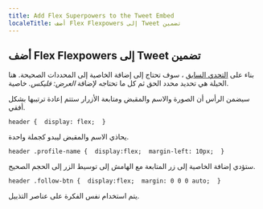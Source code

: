```yaml
---
title: Add Flex Superpowers to the Tweet Embed
localeTitle: أضف Flex Flexpowers إلى Tweet تضمين
---
```

## أضف Flex Flexpowers إلى Tweet تضمين

بناء على [التحدي السابق](https://github.com/freecodecamp/guides/tree/master/src/pages/responsive-web-design/css-flexbox/use-display-flex-to-position-two-boxes/index.md) ، سوف تحتاج إلى إضافة الخاصية إلى المحددات الصحيحة. هنا الحيلة هي تحديد محدد الحق ثم كل ما تحتاجه لإضافة _العرض: فليكس._ خاصية.

سيضمن الرأس أن الصورة والاسم والمقبض ومتابعة الأزرار ستتم إعادة ترتيبها بشكل أفقي.

 `header { 
    display: flex; 
 } 
` 

يحاذي الاسم والمقبض ليبدو كجملة واحدة.

 `header .profile-name { 
    display:flex; 
    margin-left: 10px; 
  } 
` 

ستؤدي إضافة الخاصية إلى زر المتابعة مع الهامش إلى توسيط الزر إلى الحجم الصحيح.

 `header .follow-btn { 
    display:flex; 
    margin: 0 0 0 auto; 
  } 
` 

يتم استخدام نفس الفكرة على عناصر التذييل.